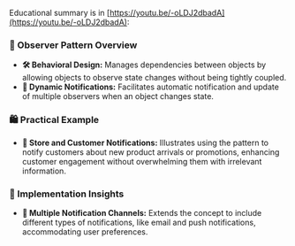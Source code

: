 Educational summary is in [https://youtu.be/-oLDJ2dbadA](https://youtu.be/-oLDJ2dbadA):

### **👀 Observer Pattern Overview**
- **🛠️ Behavioral Design:** Manages dependencies between objects by allowing objects to observe state changes without being tightly coupled.
- **🔄 Dynamic Notifications:** Facilitates automatic notification and update of multiple observers when an object changes state.

### **🛍️ Practical Example**
- **🏪 Store and Customer Notifications:** Illustrates using the pattern to notify customers about new product arrivals or promotions, enhancing customer engagement without overwhelming them with irrelevant information.

### **🔧 Implementation Insights**
- **📲 Multiple Notification Channels:** Extends the concept to include different types of notifications, like email and push notifications, accommodating user preferences.
